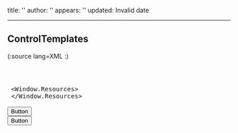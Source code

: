 title: ''
author: ''
appears: ''
updated: Invalid date

---

## ControlTemplates

(:source lang=XML :) <pre class="escaped">

<Window x:Class="WpfApplication1.Window1"
    xmlns="http://schemas.microsoft.com/winfx/2006/xaml/presentation"
    xmlns:x="http://schemas.microsoft.com/winfx/2006/xaml"
    Title="Window1" Height="300" Width="300">
    <Window.Resources>
        <Style TargetType="Button" x:Key="EllipseButton">
            <Setter Property="Template">
                <Setter.Value>
                    <ControlTemplate TargetType="Button">
                        <Grid>
                            <Ellipse Fill="{TemplateBinding Background}" Stroke="Black"/>
                            <ContentPresenter HorizontalAlignment="Center"
                                              VerticalAlignment="Center" />
                        </Grid>
                    </ControlTemplate>
                </Setter.Value>
            </Setter>
        </Style>
    </Window.Resources>
    <Grid>
        <Button Height="23" HorizontalAlignment="Left" Margin="34,47,0,0" Name="button1" VerticalAlignment="Top" Width="75">Button</Button>
        <Button Style="{StaticResource EllipseButton}" Margin="34,76,0,0" Name="button2" Height="23" HorizontalAlignment="Left" VerticalAlignment="Top" Width="75">Button</Button>
    </Grid>
</Window>

</pre>
